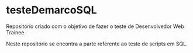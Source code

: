# testeDemarcoSQL
Repositório criado com o objetivo de fazer o teste de Desenvolvedor Web Trainee

Neste repositório se encontra a parte referente ao teste de scripts em SQL.
